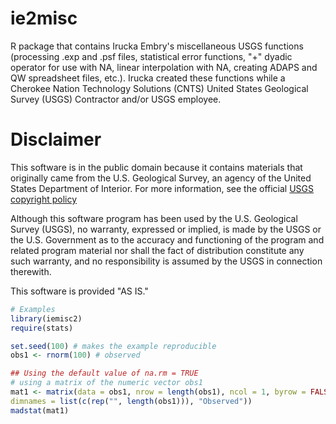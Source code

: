 ﻿# ie2misc

R package that contains Irucka Embry's miscellaneous USGS functions (processing .exp and .psf files, statistical error functions, "+" dyadic operator for use with NA, linear interpolation with NA, creating ADAPS and QW spreadsheet files, etc.). Irucka created these functions while a Cherokee Nation Technology Solutions (CNTS) United States Geological Survey (USGS) Contractor and/or USGS employee.


# Disclaimer

This software is in the public domain because it contains materials that originally came from the U.S. Geological Survey, an agency of the United States Department of Interior. For more information, see the official  [USGS copyright policy](http://www.usgs.gov/visual-id/credit_usgs.html#copyright)

Although this software program has been used by the U.S. Geological Survey (USGS), no warranty, expressed or implied, is made by the USGS or the U.S. Government as to the accuracy and functioning of the program and related program material nor shall the fact of distribution constitute any such warranty, and no responsibility is assumed by the USGS in connection therewith.

This software is provided "AS IS."



```R
# Examples
library(iemisc2)
require(stats)

set.seed(100) # makes the example reproducible
obs1 <- rnorm(100) # observed

## Using the default value of na.rm = TRUE
# using a matrix of the numeric vector obs1
mat1 <- matrix(data = obs1, nrow = length(obs1), ncol = 1, byrow = FALSE,
dimnames = list(c(rep("", length(obs1))), "Observed"))
madstat(mat1)
```

